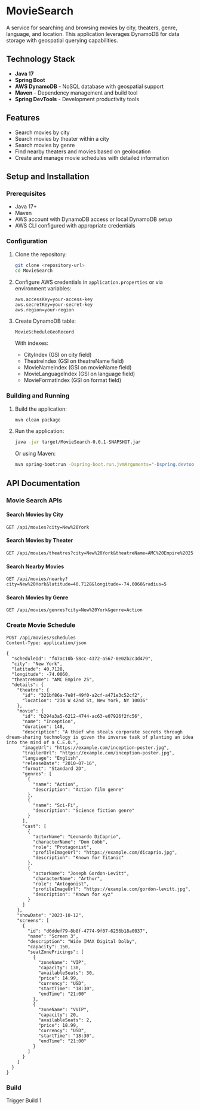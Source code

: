 # MovieSearch

A service for searching and browsing movies by city, theaters, genre, language, and location. This application leverages DynamoDB for data storage with geospatial querying capabilities.

## Technology Stack

- **Java 17**
- **Spring Boot**
- **AWS DynamoDB** - NoSQL database with geospatial support
- **Maven** - Dependency management and build tool
- **Spring DevTools** - Development productivity tools

## Features

- Search movies by city
- Search movies by theater within a city
- Search movies by genre
- Find nearby theaters and movies based on geolocation
- Create and manage movie schedules with detailed information

## Setup and Installation

### Prerequisites

- Java 17+
- Maven
- AWS account with DynamoDB access or local DynamoDB setup
- AWS CLI configured with appropriate credentials

### Configuration

1. Clone the repository:
   ```bash
   git clone <repository-url>
   cd MovieSearch
   ```

2. Configure AWS credentials in `application.properties` or via environment variables:
   ```
   aws.accessKey=your-access-key
   aws.secretKey=your-secret-key
   aws.region=your-region
   ```

3. Create DynamoDB table:
   ```
   MovieScheduleGeoRecord
   ```
   With indexes:
    - CityIndex (GSI on city field)
    - TheatreIndex (GSI on theatreName field)
    - MovieNameIndex (GSI on movieName field)
    - MovieLanguageIndex (GSI on language field)
    - MovieFormatIndex (GSI on format field)

### Building and Running

1. Build the application:
   ```bash
   mvn clean package
   ```

2. Run the application:
   ```bash
   java -jar target/MovieSearch-0.0.1-SNAPSHOT.jar
   ```

   Or using Maven:
   ```bash
   mvn spring-boot:run -Dspring-boot.run.jvmArguments="-Dspring.devtools.restart.enabled=false"
   ```

## API Documentation

### Movie Search APIs

#### Search Movies by City
```
GET /api/movies?city=New%20York
```

#### Search Movies by Theater
```
GET /api/movies/theatres?city=New%20York&theatreName=AMC%20Empire%2025
```

#### Search Nearby Movies
```
GET /api/movies/nearby?city=New%20York&latitude=40.7128&longitude=-74.0060&radius=5
```

#### Search Movies by Genre
```
GET /api/movies/genres?city=New%20York&genre=Action
```

### Create Movie Schedule

```
POST /api/movies/schedules
Content-Type: application/json

{
  "scheduleId": "f47ac10b-58cc-4372-a567-0e02b2c3d479",
  "city": "New York",
  "latitude": 40.7128,
  "longitude": -74.0060,
  "theatreName": "AMC Empire 25",
  "details": {
    "theatre": {
      "id": "321bf86a-7e8f-49f0-a2cf-a471e3c52cf2",
      "location": "234 W 42nd St, New York, NY 10036"
    },
    "movie": {
      "id": "b294a3a5-6212-4744-ac63-e07926f2fc56",
      "name": "Inception",
      "duration": 148,
      "description": "A thief who steals corporate secrets through dream-sharing technology is given the inverse task of planting an idea into the mind of a C.E.O.",
      "imageUrl": "https://example.com/inception-poster.jpg",
      "trailerUrl": "https://example.com/inception-poster.jpg",
      "language": "English",
      "releaseDate": "2010-07-16",
      "format": "Standard 2D", 
      "genres": [
        {
          "name": "Action",
          "description": "Action film genre"
        },
        {
          "name": "Sci-Fi",
          "description": "Science fiction genre"
        }
      ],
      "cast": [
        {
          "actorName": "Leonardo DiCaprio",
          "characterName": "Dom Cobb",
          "role": "Protagonist",
          "profileImageUrl": "https://example.com/dicaprio.jpg",
          "description": "Known for Titanic"
        },
        {
          "actorName": "Joseph Gordon-Levitt",
          "characterName": "Arthur",
          "role": "Antogonist",
          "profileImageUrl": "https://example.com/gordon-levitt.jpg",
          "description": "Known for xyz"
        }
      ]
    },
    "showDate": "2023-10-12",
    "screens": [
      {
        "id": "d6ddef79-8b8f-4774-9f07-6256b18a0037",
        "name": "Screen 3",
        "description": "Wide IMAX Digital Dolby",
        "capacity": 150,
        "seatZonePricings": [
          {
            "zoneName": "VIP",
            "capacity": 130,
            "availableSeats": 30,
            "price": 14.99,
            "currency": "USD",
            "startTime": "18:30",
            "endTime": "21:00"
          },
          {
            "zoneName": "VVIP",
            "capacity": 20,
            "availableSeats": 2,
            "price": 18.99,
            "currency": "USD",
            "startTime": "18:30",
            "endTime": "21:00"
          }
        ]
      }
    ]
  }
}
```
### Build
Trigger Build 1
